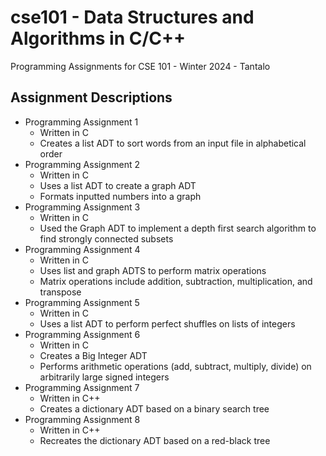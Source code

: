 # cse101 - Data Structures and Algorithms in C/C++
Programming Assignments for CSE 101 - Winter 2024 - Tantalo 

## Assignment Descriptions
* Programming Assignment 1
  * Written in C
  * Creates a list ADT to sort words from an input file in alphabetical order
* Programming Assignment 2
  * Written in C
  * Uses a list ADT to create a graph ADT
  * Formats inputted numbers into a graph
* Programming Assignment 3
    * Written in C
    * Used the Graph ADT to implement a depth first search algorithm to find strongly connected subsets
* Programming Assignment 4
    * Written in C
    * Uses list and graph ADTS to perform matrix operations
    * Matrix operations include addition, subtraction, multiplication, and transpose
* Programming Assignment 5
    * Written in C
    * Uses a list ADT to perform perfect shuffles on lists of integers
* Programming Assignment 6
  * Written in C
  * Creates a Big Integer ADT
  * Performs arithmetic operations (add, subtract, multiply, divide) on arbitrarily large signed integers
* Programming Assignment 7
  * Written in C++
  * Creates a dictionary ADT based on a binary search tree
* Programming Assignment 8
  * Written in C++
  * Recreates the dictionary ADT based on a red-black tree

